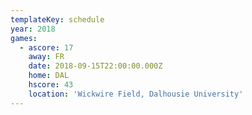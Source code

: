 ```yaml
---
templateKey: schedule
year: 2018
games:
  - ascore: 17
    away: FR
    date: 2018-09-15T22:00:00.000Z
    home: DAL
    hscore: 43
    location: 'Wickwire Field, Dalhousie University'
---
```


